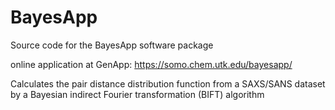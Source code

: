 # BayesApp
Source code for the BayesApp software package    

online application at GenApp: https://somo.chem.utk.edu/bayesapp/    

Calculates the pair distance distribution function from a SAXS/SANS dataset by a Bayesian indirect Fourier transformation (BIFT) algorithm    



